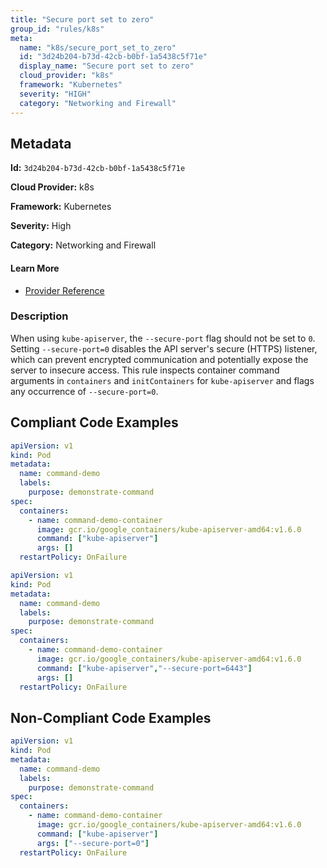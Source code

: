 ```yaml
---
title: "Secure port set to zero"
group_id: "rules/k8s"
meta:
  name: "k8s/secure_port_set_to_zero"
  id: "3d24b204-b73d-42cb-b0bf-1a5438c5f71e"
  display_name: "Secure port set to zero"
  cloud_provider: "k8s"
  framework: "Kubernetes"
  severity: "HIGH"
  category: "Networking and Firewall"
---
```

## Metadata

**Id:** `3d24b204-b73d-42cb-b0bf-1a5438c5f71e`

**Cloud Provider:** k8s

**Framework:** Kubernetes

**Severity:** High

**Category:** Networking and Firewall

#### Learn More

 - [Provider Reference](https://kubernetes.io/docs/reference/command-line-tools-reference/kube-apiserver/)

### Description

 When using `kube-apiserver`, the `--secure-port` flag should not be set to `0`. Setting `--secure-port=0` disables the API server's secure (HTTPS) listener, which can prevent encrypted communication and potentially expose the server to insecure access. This rule inspects container command arguments in `containers` and `initContainers` for `kube-apiserver` and flags any occurrence of `--secure-port=0`.


## Compliant Code Examples
```yaml
apiVersion: v1
kind: Pod
metadata:
  name: command-demo
  labels:
    purpose: demonstrate-command
spec:
  containers:
    - name: command-demo-container
      image: gcr.io/google_containers/kube-apiserver-amd64:v1.6.0
      command: ["kube-apiserver"]
      args: []
  restartPolicy: OnFailure

```

```yaml
apiVersion: v1
kind: Pod
metadata:
  name: command-demo
  labels:
    purpose: demonstrate-command
spec:
  containers:
    - name: command-demo-container
      image: gcr.io/google_containers/kube-apiserver-amd64:v1.6.0
      command: ["kube-apiserver","--secure-port=6443"]
      args: []
  restartPolicy: OnFailure

```
## Non-Compliant Code Examples
```yaml
apiVersion: v1
kind: Pod
metadata:
  name: command-demo
  labels:
    purpose: demonstrate-command
spec:
  containers:
    - name: command-demo-container
      image: gcr.io/google_containers/kube-apiserver-amd64:v1.6.0
      command: ["kube-apiserver"]
      args: ["--secure-port=0"]
  restartPolicy: OnFailure

```